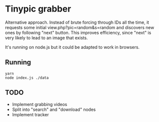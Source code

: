 # Tinypic grabber

Alternative approach. Instead of brute forcing through IDs all the time, it requests some initial view.php?pic=random&s=random and discovers new ones by following "next" button. This improves efficiency, since "next" is very likely to lead to an image that exists.

It's running on node.js but it could be adapted to work in browsers.

## Running

```
yarn
node index.js ./data
```

## TODO

- Implement grabbing videos
- Split into "search" and "download" nodes
- Implement tracker